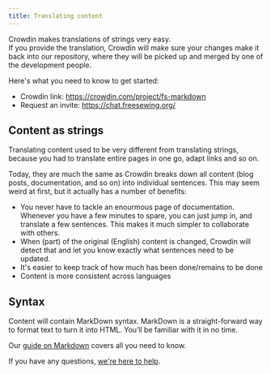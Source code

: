 ```yaml
---
title: Translating content
---
```


Crowdin makes translations of strings very easy.   
If you provide the translation, Crowdin will make sure your changes make it back
into our repository, where they will be picked up and merged by one of the development people.

Here's what you need to know to get started:

 - Crowdin link: https://crowdin.com/project/fs-markdown
 - Request an invite: https://chat.freesewing.org/

## Content as strings

Translating content used to be very different from translating strings, because you
had to translate entire pages in one go, adapt links and so on.

Today, they are much the same as 
Crowdin breaks down all content (blog posts, documentation, and so on) into 
individual sentences. This may seem weird at first, but it actually has
a number of benefits:

 - You never have to tackle an enourmous page of documentation. Whenever you have a few
 minutes to spare, you can just jump in, and translate a few sentences. This makes it much
 simpler to collaborate with others.
 - When (part) of the original (English) content is changed, Crowdin will detect that and let you know exactly what sentences need to be updated.
 - It's easier to keep track of how much has been done/remains to be done
 - Content is more consistent across languages

## Syntax

Content will contain MarkDown syntax. MarkDown is a straight-forward way to format text 
to turn it into HTML. You’ll be familiar with it in no time.

Our [guide on Markdown](/guides/markdown/) covers all you need to know.

If you have any questions, [we're here to help](https://chat.freesewing.org/).
